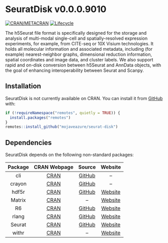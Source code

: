 
<!-- README.md is generated from README.Rmd. Please edit that file -->
SeuratDisk v0.0.0.9010
======================

<!-- badges: start -->
[![CRAN/METACRAN](https://img.shields.io/cran/v/SeuratDisk)](https://cran.r-project.org/package=SeuratDisk) [![Lifecycle](https://img.shields.io/badge/lifecycle-experimental-orange.svg)](https://github.com/mojaveazure/seurat-disk) <!-- badges: end -->

<!-- Interfaces for HDF5-based Single Cell File Formats -->
The h5Seurat file format is specifically designed for the storage and analysis of multi-modal single-cell and spatially-resolved expression experiments, for example, from CITE-seq or 10X Visium technologies. It holds all molecular information and associated metadata, including (for example) nearest-neighbor graphs, dimensional reduction information, spatial coordinates and image data, and cluster labels. We also support rapid and on-disk conversion between h5Seurat and AnnData objects, with the goal of enhancing interoperability between Seurat and Scanpy.

Installation
------------

SeuratDisk is not currently available on CRAN. You can install it from [GitHub](https://github.com/mojaveazure/seurat-disk) with:

``` r
if (!requireNamespace("remotes", quietly = TRUE)) {
  install.packages("remotes")
}
remotes::install_github("mojaveazure/seurat-disk")
```

Dependencies
------------

SeuratDisk depends on the following non-standard packages:

| Package |                    CRAN Webpage                   |                      Source                      |                     Website                     |
|:-------:|:-------------------------------------------------:|:------------------------------------------------:|:-----------------------------------------------:|
|   cli   |   [CRAN](https://cran.r-project.org/package=cli)  |   [GitHub](https://github.com/r-lib/cli#readme)  |                        –                        |
|  crayon | [CRAN](https://cran.r-project.org/package=crayon) | [GitHub](https://github.com/r-lib/crayon#readme) |                        –                        |
|  hdf5r  |  [CRAN](https://cran.r-project.org/package=hdf5r) |    [GitHub](https://github.com/hhoeflin/hdf5r)   |   [Website](https://hhoeflin.github.io/hdf5r)   |
|  Matrix | [CRAN](https://cran.r-project.org/package=Matrix) |                         –                        | [Website](http://Matrix.R-forge.R-project.org/) |
|    R6   |   [CRAN](https://cran.r-project.org/package=R6)   |      [GitHub](https://github.com/r-lib/R6/)      |         [Website](https://r6.r-lib.org)         |
|  rlang  |  [CRAN](https://cran.r-project.org/package=rlang) |     [GitHub](https://github.com/r-lib/rlang)     |        [Website](http://rlang.r-lib.org)        |
|  Seurat | [CRAN](https://cran.r-project.org/package=Seurat) |   [GitHub](https://github.com/satijalab/seurat)  |    [Website](http://www.satijalab.org/seurat)   |
|  withr  |  [CRAN](https://cran.r-project.org/package=withr) |                         –                        |        [Website](http://withr.r-lib.org)        |
